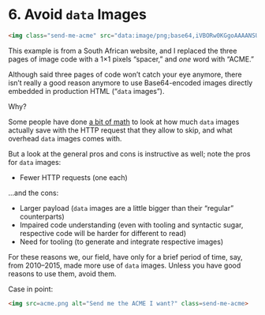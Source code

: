 # 6. Avoid `data` Images

```html
<img class="send-me-acme" src="data:image/png;base64,iVBORw0KGgoAAAANSUhEUgAAAAEAAAABAQMAAAAl21bKAAAAA1BMVEUAAACnej3aAAAAAXRSTlMAQObYZgAAAApJREFUeAFjZAAAAAQAAhq+CAMAAAAASUVORK5CYII=" alt="Send me to build ACME I want" />
```

This example is from a South African website, and I replaced the three pages of image code with a 1×1 pixels “spacer,” and _one_ word with “ACME.”

Although said three pages of code won’t catch your eye anymore, there isn’t really a good reason anymore to use Base64-encoded images directly embedded in production HTML (“`data` images”).

Why?

Some people have done [a bit of math](https://www.andygup.net/a-closer-look-at-base64-image-performance/) to look at how much `data` images actually save with the HTTP request that they allow to skip, and what overhead `data` images comes with.

But a look at the general pros and cons is instructive as well; note the pros for `data` images:

* Fewer HTTP requests (one each)

…and the cons:

* Larger payload (`data` images are a little bigger than their “regular” counterparts)
* Impaired code understanding (even with tooling and syntactic sugar, respective code will be harder for different to read)
* Need for tooling (to generate and integrate respective images)

For these reasons we, our field, have only for a brief period of time, say, from 2010–2015, made more use of `data` images. Unless you have good reasons to use them, avoid them.

Case in point:

```html
<img src=acme.png alt="Send me the ACME I want?" class=send-me-acme>
```